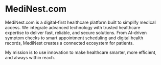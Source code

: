 ﻿# MediNest.com
MediNest.com is a digital-first healthcare platform built to simplify medical access. We integrate advanced technology with trusted healthcare expertise to deliver fast, reliable, and secure solutions. From AI-driven symptom checks to smart appointment scheduling and digital health records, MediNest creates a connected ecosystem for patients.

My mission is to use innovation to make healthcare smarter, more efficient, and always within reach.


